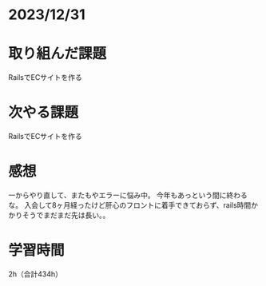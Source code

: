 # 2023/12/31
# 取り組んだ課題
RailsでECサイトを作る

# 次やる課題
RailsでECサイトを作る

# 感想
一からやり直して、またもやエラーに悩み中。
今年もあっという間に終わるな。
入会して8ヶ月経ったけど肝心のフロントに着手できておらず、rails時間かかりそうでまだまだ先は長い。。

# 学習時間
2h（合計434h）
